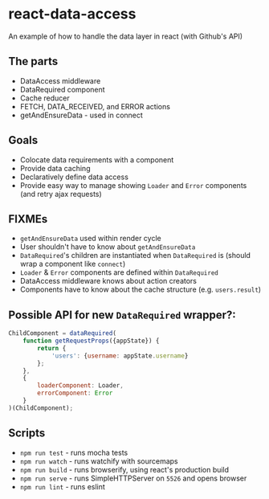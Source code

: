 # react-data-access
An example of how to handle the data layer in react (with Github's API)

## The parts

* DataAccess middleware
* DataRequired component
* Cache reducer
* FETCH, DATA_RECEIVED, and ERROR actions
* getAndEnsureData - used in connect

## Goals

* Colocate data requirements with a component
* Provide data caching
* Declaratively define data access
* Provide easy way to manage showing `Loader` and `Error` components (and retry ajax requests)

## FIXMEs

* `getAndEnsureData` used within render cycle
* User shouldn't have to know about `getAndEnsureData`
* `DataRequired`'s children are instantiated when `DataRequired` is (should wrap a component like `connect`)
* `Loader` & `Error` components are defined within `DataRequired`
* DataAccess middleware knows about action creators
* Components have to know about the cache structure (e.g. `users.result`)


## Possible API for new `DataRequired` wrapper?:

```js
ChildComponent = dataRequired(
    function getRequestProps({appState}) {
        return {
            'users': {username: appState.username}
        };
    },
    {
        loaderComponent: Loader,
        errorComponent: Error
    }
)(ChildComponent);
```

## Scripts

* `npm run test` - runs mocha tests
* `npm run watch` - runs watchify with sourcemaps
* `npm run build` - runs browserify, using react's production build
* `npm run serve` - runs SimpleHTTPServer on `5526` and opens browser
* `npm run lint` - runs eslint
